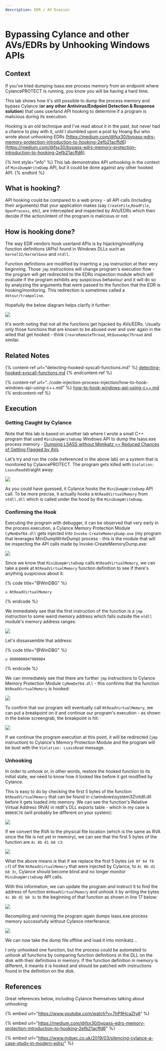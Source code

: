 ```yaml
---
description: EDR / AV Evasion
---
```


# Bypassing Cylance and other AVs/EDRs by Unhooking Windows APIs

## Context

If you've tried dumping lsass.exe process memory from an endpoint where CylancePROTECT is running, you know you will be having a hard time.

This lab shows how it's still possible to dump the process memory and bypass Cylance (**or any other Antivirus/Endpoint Detection & Response solution**) that uses userland API hooking to determine if a program is malicious during its execution.

Hooking is an old technique and I've read about it in the past, but never had a chance to play with it, until I stumbled upon a post by Hoang Bui who wrote about unhooking EDRs [https://medium.com/@fsx30/bypass-edrs-memory-protection-introduction-to-hooking-2efb21acffd6](https://medium.com/@fsx30/bypass-edrs-memory-protection-introduction-to-hooking-2efb21acffd6).

{% hint style="info" %}
This lab demonstrates API unhooking in the context of `MiniDumpWriteDump` API, but it could be done against any other hooked API.
{% endhint %}

## What is hooking?

API hooking could be compared to a web proxy - all API calls (including their arguments) that your application makes (say `CreateFile`,`ReadFile`, `OpenProcess`, etc), are intercepted and inspected by AVs/EDRs which then decide if the action/intent of the program is malicious or not.

## How is hooking done?

The way EDR vendors hook userland APIs is by hijacking/modifying function definitions (APIs) found in Windows DLLs such as `kernel32/kernelbase` and `ntdll`.

Function definitions are modified by inserting a `jmp` instruction at their very beginning. Those `jmp` instructions will change program's execution flow - the program will get redirected to the EDRs inspection module which will evaluate if the program exhibits any suspicious behaviour and it will do so by analyzing the arguments that were passed to the function that the EDR is hooking/monitoring. This redirection is sometimes called a `detour/trampoline`.

Hopefully the below diagram helps clarify it further:

![](../../.gitbook/assets/screenshot-from-2019-04-19-00-04-00.png)

It's worth noting that not all the functions get hijacked by AVs/EDRs. Usually only those functions that are known to be abused over and over again in the wiled that get hooked - think `CreareRemoteThread`, `NtQueueApcThread` and similar.

## Related Notes

{% content-ref url="detecting-hooked-syscall-functions.md" %}
[detecting-hooked-syscall-functions.md](detecting-hooked-syscall-functions.md)
{% endcontent-ref %}

{% content-ref url="../code-injection-process-injection/how-to-hook-windows-api-using-c++.md" %}
[how-to-hook-windows-api-using-c++.md](../code-injection-process-injection/how-to-hook-windows-api-using-c++.md)
{% endcontent-ref %}

## Execution

### Getting Caught by Cylance

Note that this lab is based on another lab where I wrote a small C++ program that used `MiniDumpWriteDump` Windows API to dump the lsass.exe process memory - [Dumping LSASS without Mimikatz == Reduced Chances of Getting Flagged by AVs](../credential-access-and-credential-dumping/dumping-lsass-passwords-without-mimikatz-minidumpwritedump-av-signature-bypass.md).

Let's try and run the code (referenced in the above lab) on a system that is monitored by CylancePROTECT. The program gets killed with `Violation: LsassRead`straight away:

![](../../.gitbook/assets/screenshot-from-2019-04-18-23-28-34.png)

As you could have guessed, it Cylance hooks the `MiniDumpWriteDump` API call. To be more precise, it actually hooks a `NtReadVirtualMemory` from `ntdll.dll` which is called under the hood by the `MiniDumpWriteDump`.

### Confirming the Hook

Executing the program with debugger, it can be observed that very early in the process execution, a Cylance Memory Protection Module `CyMemDef64.dll` gets injected into `Invoke-CreateMemoryDump.exe` (my program that leverages MiniDumpWriteDump) process - this is the module that will be inspecting the API calls made by Invoke-CreateMemoryDump.exe:

![](../../.gitbook/assets/screenshot-from-2019-04-18-23-39-47.png)

Since we know that `MiniDumpWriteDump` calls `NtReadVirtualMemory`, we can take a peek at `NtReadVirtualMemory` function definition to see if there's anything suspicious about it:

{% code title="@WinDBG" %}
```
u NtReadVirtualMemory
```
{% endcode %}

We immediately see that the first instruction of the function is a `jmp` instruction to some weird memory address which falls outside the `ntdll` module's memory address ranges:

![](../../.gitbook/assets/screenshot-from-2019-04-18-23-41-59.png)

Let's dissassemble that address:

{% code title="@WinDBG" %}
```
u 0000000047980084
```
{% endcode %}

We can immediately see that there are further `jmp` instructions to Cylance Memory Protection Module `CyMemDef64.dll` - this confirms that the function `NtReadVirtualMemory` is hooked:

![](../../.gitbook/assets/screenshot-from-2019-04-18-23-44-31.png)

To confirm that our program will eventually call `NtReadVirtualMemory`, we can put a breakpoint on it and continue our program's execution - as shown in the below screengrab, the breakpoint is hit:

![](../../.gitbook/assets/screenshot-from-2019-04-18-23-57-31.png)

If we continue the program execution at this point, it will be redirected (`jmp` instruction) to Cylance's Memory Protection Module and the program will be bust with the `Violation: LsassRead` message.

### Unhooking

In order to unhook or, in other words, restore the hooked function to its initial state, we need to know how it looked like before it got modified by Cylance.

This is easy to do by checking the first 5 bytes of the function `NtReadVirtualMemory` that can be found in c:\windows\system32\ntdll.dll before it gets loaded into memory. We can see the function's Relative Virtual Address (RVA) in ntdll's DLL exports table - which in my case is `00069C70` (will probably be different on your system):

![](../../.gitbook/assets/screenshot-from-2019-04-19-00-17-09.png)

If we convert the RVA to the physical file location (which is the same as RVA since the file is not yet in memory), we can see that the first 5 bytes of the function are `4c 8b d1 b8 c3`:

![](../../.gitbook/assets/screenshot-from-2019-04-19-00-18-40.png)

What the above means is that if we replace the first 5 bytes (`e9 0f 64 f8 cf`) of the `NtReadVirtualMemory` that were injected by Cylance, to `4c 8b d1 b8 3c`, Cylance should become blind and no longer monitor `MiniDumpWriteDump` API calls.

With this information, we can update the program and instruct it to find the address of function `NtReadVirtualMemory` and unhook it by writing the bytes `4c 8b d1 b8 3c` to the beginning of that function as shown in line 17 below:

![](../../.gitbook/assets/screenshot-from-2019-04-18-23-34-05.png)

Recompiling and running the program again dumps lsass.exe process memory successfully without Cylance interferance:

![](../../.gitbook/assets/screenshot-from-2019-04-18-23-36-28.png)

We can now take the dump file offline and load it into mimikatz...

I only unhooked one function, but the process could be automated to unhook all functions by comparing function definitions in the DLL on the disk with their definitions in memory. If the function definition in memory is different, it meants it is hooked and should be patched with instructions found in the definition on the disk.

## References

Great references below, including Cylance themselves talking about unhooking:

{% embed url="https://www.youtube.com/watch?v=7hP9HcaZtyA" %}

{% embed url="https://medium.com/@fsx30/bypass-edrs-memory-protection-introduction-to-hooking-2efb21acffd6" %}

{% embed url="https://www.mdsec.co.uk/2019/03/silencing-cylance-a-case-study-in-modern-edrs/" %}
